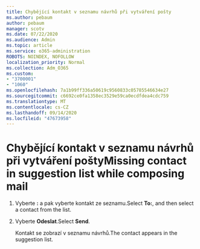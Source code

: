 ```yaml
---
title: Chybějící kontakt v seznamu návrhů při vytváření pošty
ms.author: pebaum
author: pebaum
manager: scotv
ms.date: 07/22/2020
ms.audience: Admin
ms.topic: article
ms.service: o365-administration
ROBOTS: NOINDEX, NOFOLLOW
localization_priority: Normal
ms.collection: Adm_O365
ms.custom:
- "3700001"
- "1060"
ms.openlocfilehash: 7a1b99ff336a50619c9560833c05785546634e27
ms.sourcegitcommit: c6692ce0fa1358ec3529e59ca0ecdfdea4cdc759
ms.translationtype: MT
ms.contentlocale: cs-CZ
ms.lasthandoff: 09/14/2020
ms.locfileid: "47673958"
---
```

# <a name="missing-contact-in-suggestion-list-while-composing-mail"></a><span data-ttu-id="5f9ab-102">Chybějící kontakt v seznamu návrhů při vytváření pošty</span><span class="sxs-lookup"><span data-stu-id="5f9ab-102">Missing contact in suggestion list while composing mail</span></span>

1. <span data-ttu-id="5f9ab-103">Vyberte **:** a pak vyberte kontakt ze seznamu.</span><span class="sxs-lookup"><span data-stu-id="5f9ab-103">Select **To:**, and then select a contact from the list.</span></span>
2. <span data-ttu-id="5f9ab-104">Vyberte **Odeslat**.</span><span class="sxs-lookup"><span data-stu-id="5f9ab-104">Select **Send**.</span></span>

    <span data-ttu-id="5f9ab-105">Kontakt se zobrazí v seznamu návrhů.</span><span class="sxs-lookup"><span data-stu-id="5f9ab-105">The contact appears in the suggestion list.</span></span>